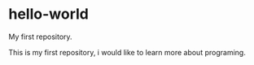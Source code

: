 # hello-world
My first repository.

This is my first repository, i would like to learn more about programing.
